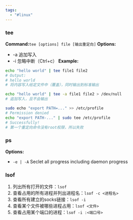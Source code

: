 ```yaml
---
tags:
  - "#linux"
---
```

### tee
**Command:**`tee [options] file [输出重定向]`
**Options:**
- -a 追加写入
- -i 忽略中断（Ctrl+c）
**Example:**
``` bash
echo "hello world" | tee file1 file2
# Output:
# hello world
# 将内容写入给定文件中（覆盖），同时输出到标准输出

echo "hello world" | tee -a file1 file2 > /dev/null
# 追加写入，且不会输出

sudo echo "export PATH=..." >> /etc/profile
# Permission denied
echo "export PATH-..." | sudo tee /etc/profile
# Successfully!
# 第一个重定向命令没有root权限，所以失败
```

### ps
**Options:**
- `-e | -A` Seclet all progress including daemon progress 

### lsof
1. 列出所有打开的文件：`lsof`
2. 查看占用的所有进程并列出进程名：`lsof -c <进程名>`
3. 查看所有建立的socks链接：`lsof -i`
4. 查看某个文件被哪些进程占用：`lsof <文件>`
5. 查看占用某个端口的进程：`lsof -i :<端口号>`